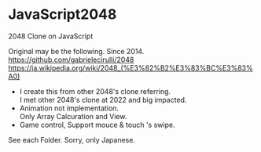 # JavaScript2048
2048 Clone on JavaScript

Original may be the following. Since 2014.  
https://github.com/gabrielecirulli/2048  
https://ja.wikipedia.org/wiki/2048_(%E3%82%B2%E3%83%BC%E3%83%A0)

* I create this from other 2048's clone referring.  
I met other 2048's clone at 2022 and big impacted.
* Animation not implementation.   
Only Array Calcuration and View.
* Game control, Support mouce & touch 's swipe.

See each Folder. Sorry, only Japanese.
